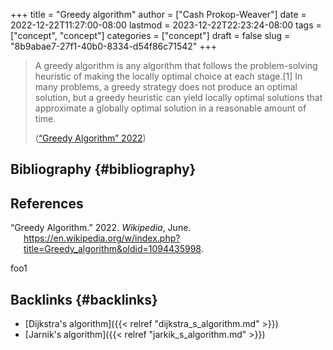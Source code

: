 +++
title = "Greedy algorithm"
author = ["Cash Prokop-Weaver"]
date = 2022-12-22T11:27:00-08:00
lastmod = 2023-12-22T22:23:24-08:00
tags = ["concept", "concept"]
categories = ["concept"]
draft = false
slug = "8b9abae7-27f1-40b0-8334-d54f86c71542"
+++

> A greedy algorithm is any algorithm that follows the problem-solving heuristic of making the locally optimal choice at each stage.[1] In many problems, a greedy strategy does not produce an optimal solution, but a greedy heuristic can yield locally optimal solutions that approximate a globally optimal solution in a reasonable amount of time.
>
> (<a href="#citeproc_bib_item_1">“Greedy Algorithm” 2022</a>)


## Bibliography {#bibliography}

## References

<style>.csl-entry{text-indent: -1.5em; margin-left: 1.5em;}</style><div class="csl-bib-body">
  <div class="csl-entry"><a id="citeproc_bib_item_1"></a>“Greedy Algorithm.” 2022. <i>Wikipedia</i>, June. <a href="https://en.wikipedia.org/w/index.php?title=Greedy_algorithm&oldid=1094435998">https://en.wikipedia.org/w/index.php?title=Greedy_algorithm&#38;oldid=1094435998</a>.</div>
</div>

foo1


## Backlinks {#backlinks}

-   [Dijkstra's algorithm]({{< relref "dijkstra_s_algorithm.md" >}})
-   [Jarnik's algorithm]({{< relref "jarkik_s_algorithm.md" >}})
